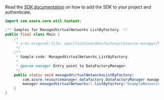 Read the [SDK documentation](https://github.com/Azure/azure-sdk-for-java/blob/azure-resourcemanager-datafactory_1.0.0-beta.6/sdk/datafactory/azure-resourcemanager-datafactory/README.md) on how to add the SDK to your project and authenticate.

```java
import com.azure.core.util.Context;

/** Samples for ManagedVirtualNetworks ListByFactory. */
public final class Main {
    /*
     * x-ms-original-file: specification/datafactory/resource-manager/Microsoft.DataFactory/stable/2018-06-01/examples/ManagedVirtualNetworks_ListByFactory.json
     */
    /**
     * Sample code: ManagedVirtualNetworks_ListByFactory.
     *
     * @param manager Entry point to DataFactoryManager.
     */
    public static void managedVirtualNetworksListByFactory(
        com.azure.resourcemanager.datafactory.DataFactoryManager manager) {
        manager.managedVirtualNetworks().listByFactory("exampleResourceGroup", "exampleFactoryName", Context.NONE);
    }
}
```
